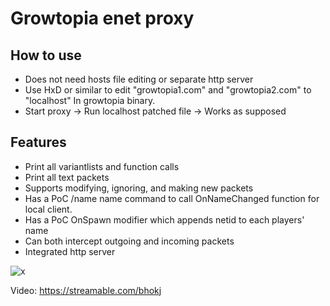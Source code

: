 # Growtopia enet proxy

## How to use
* Does not need hosts file editing or separate http server
* Use HxD or similar to edit "growtopia1.com" and "growtopia2.com" to "localhost" In growtopia binary.
* Start proxy -> Run localhost patched file -> Works as supposed

## Features
* Print all variantlists and function calls
* Print all text packets
* Supports modifying, ignoring, and making new packets
* Has a PoC /name name command to call OnNameChanged function for local client.
* Has a PoC OnSpawn modifier which appends netid to each players' name
* Can both intercept outgoing and incoming packets
* Integrated http server

![x](https://i.imgur.com/Lndhj70.png "Proxy pic 1")

Video: https://streamable.com/bhokj
